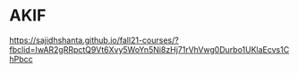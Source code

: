 # AKIF

https://sajidhshanta.github.io/fall21-courses/?fbclid=IwAR2gRRpctQ9Vt6Xvy5WoYn5Ni8zHj71rVhVwg0Durbo1UKlaEcvs1ChPbcc

